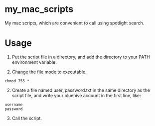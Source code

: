 # my_mac_scripts
My mac scripts, which are convenient to call using spotlight search.

# Usage

1. Put the script file in a directory, and add the directory to your PATH environment variable.

2. Change the file mode to executable.
```
chmod 755 *
```

2. Create a file named user_password.txt in the same directory as the script file, and write your bluehive account in the first line, like:

```
username
password
```

3. Call the script.



